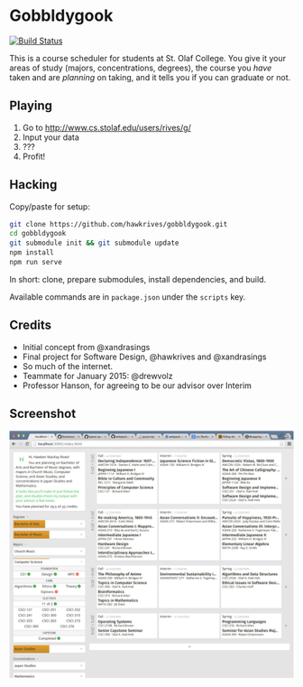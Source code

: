 # Gobbldygook
[![Build Status](https://travis-ci.org/hawkrives/gobbldygook.svg?branch=master)](https://travis-ci.org/hawkrives/gobbldygook)

This is a course scheduler for students at St. Olaf College. You give it your areas of study (majors, concentrations, degrees), the course you *have* taken and are *planning* on taking, and it tells you if you can graduate or not.


## Playing
1. Go to <http://www.cs.stolaf.edu/users/rives/g/>
2. Input your data
3. ???
4. Profit!


## Hacking
Copy/paste for setup:
```bash
git clone https://github.com/hawkrives/gobbldygook.git
cd gobbldygook
git submodule init && git submodule update
npm install
npm run serve
```

In short: clone, prepare submodules, install dependencies, and build.

Available commands are in `package.json` under the `scripts` key.


## Credits
- Initial concept from @xandrasings
- Final project for Software Design, @hawkrives and @xandrasings
- So much of the internet.
- Teammate for January 2015: @drewvolz
- Professor Hanson, for agreeing to be our advisor over Interim


## Screenshot
![Screenshot!](./screenshot.png)
